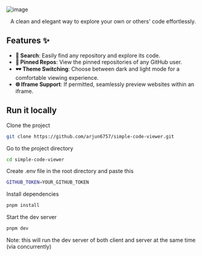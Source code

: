 ![image](https://github.com/user-attachments/assets/1422e890-ca61-44b2-afff-26e04c8fdea5)

<div align="center">  

A clean and elegant way to explore your own or others' code effortlessly.  

</div>

## Features ✨  

- **🔎 Search**: Easily find any repository and explore its code.  
- **📌 Pinned Repos**: View the pinned repositories of any GitHub user.  
- **🕶 Theme Switching**: Choose between dark and light mode for a comfortable viewing experience.  
- **🌐 Iframe Support**: If permitted, seamlessly preview websites within an iframe.

## Run it locally

Clone the project

```bash
git clone https://github.com/arjun6757/simple-code-viewer.git
```

Go to the project directory

```bash
cd simple-code-viewer
```

Create .env file in the root directory and paste this

```bash
GITHUB_TOKEN=YOUR_GITHUB_TOKEN
```

Install dependencies

```bash
pnpm install
```

Start the dev server
```bash
pnpm dev
```
Note: this will run the dev server of both client and server at the same time (via concurrently)
